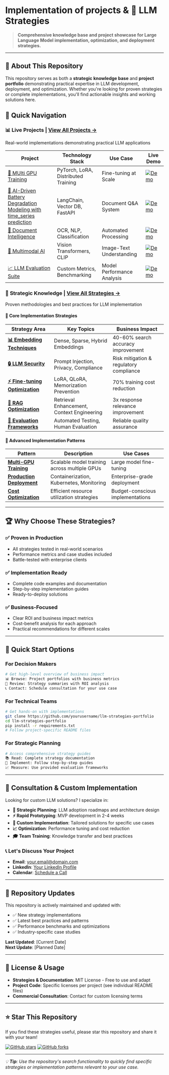 # Implementation of projects  & 🚀 LLM Strategies

> **Comprehensive knowledge base and project showcase for Large Language Model implementation, optimization, and deployment strategies.**

---

## 👋 About This Repository

This repository serves as both a **strategic knowledge base** and **project portfolio** demonstrating practical expertise in LLM development, deployment, and optimization. Whether you're looking for proven strategies or complete implementations, you'll find actionable insights and working solutions here.

## 🎯 Quick Navigation

### 📊 **Live Projects** | [View All Projects →](./projects/)
Real-world implementations demonstrating practical LLM applications

| Project | Technology Stack | Use Case | Live Demo |
|---------|-----------------|----------|-----------|
| [🤖 MUlti GPU Training](https://github.com/AmitNaikRepository/Multi_GPU_deployement) | PyTorch, LoRA, Distributed Training | Fine-tuning at Scale | [![Demo](https://img.shields.io/badge/Demo-Live-green)](demo-link) |
| [💬 AI-Driven Battery Degradation Modeling with time_series prediction](https://github.com/AmitNaikRepository/AI-Battery-SOH-Degradation-TS-Anomaly-NASA-Dataset) | LangChain, Vector DB, FastAPI | Document Q&A System | [![Demo](https://img.shields.io/badge/Demo-Live-green)](demo-link) |
| [📄 Document Intelligence](./projects/document-ai/) | OCR, NLP, Classification | Automated Processing | [![Demo](https://img.shields.io/badge/Demo-Live-green)](demo-link) |
| [🎨 Multimodal AI](./projects/multimodal-ai/) | Vision Transformers, CLIP | Image-Text Understanding | [![Demo](https://img.shields.io/badge/Demo-Live-green)](demo-link) |
| [📈 LLM Evaluation Suite](./projects/llm-evaluation/) | Custom Metrics, Benchmarking | Model Performance Analysis | [![Demo](https://img.shields.io/badge/Demo-Live-green)](demo-link) |

### 🧠 **Strategic Knowledge** | [View All Strategies →](./strategies/)
Proven methodologies and best practices for LLM implementation

#### 🔧 **Core Implementation Strategies**

| Strategy Area | Key Topics | Business Impact |
|---------------|------------|-----------------|
| [**📊 Embedding Techniques**](./strategies/embedding-techniques/) | Dense, Sparse, Hybrid Embeddings | 40-60% search accuracy improvement |
| [**🔒 LLM Security**](./strategies/llm-security/) | Prompt Injection, Privacy, Compliance | Risk mitigation & regulatory compliance |
| [**⚡ Fine-tuning Optimization**](./strategies/fine-tuning-strategies/) | LoRA, QLoRA, Memorization Prevention | 70% training cost reduction |
| [**🎯 RAG Optimization**](./strategies/rag-optimization/) | Retrieval Enhancement, Context Engineering | 3x response relevance improvement |
| [**📏 Evaluation Frameworks**](./strategies/evaluation-frameworks/) | Automated Testing, Human Evaluation | Reliable quality assurance |

#### 🚀 **Advanced Implementation Patterns**

| Pattern | Description | Use Cases |
|---------|-------------|-----------|
| [**Multi-GPU Training**](./strategies/distributed-training/) | Scalable model training across multiple GPUs | Large model fine-tuning |
| [**Production Deployment**](./strategies/deployment/) | Containerization, Kubernetes, Monitoring | Enterprise-grade deployment |
| [**Cost Optimization**](./strategies/cost-optimization/) | Efficient resource utilization strategies | Budget-conscious implementations |

---

## 🏆 **Why Choose These Strategies?**

### ✅ **Proven in Production**
- All strategies tested in real-world scenarios
- Performance metrics and case studies included
- Battle-tested with enterprise clients

### ✅ **Implementation Ready**
- Complete code examples and documentation
- Step-by-step implementation guides
- Ready-to-deploy solutions

### ✅ **Business-Focused**
- Clear ROI and business impact metrics
- Cost-benefit analysis for each approach
- Practical recommendations for different scales

---

## 🚀 **Quick Start Options**

### For Decision Makers
```bash
# Get high-level overview of business impact
📊 Browse: Project portfolios with business metrics
🎯 Review: Strategy summaries with ROI analysis
📞 Contact: Schedule consultation for your use case
```

### For Technical Teams
```bash
# Get hands-on with implementations
git clone https://github.com/yourusername/llm-strategies-portfolio
cd llm-strategies-portfolio
pip install -r requirements.txt
# Follow project-specific README files
```

### For Strategic Planning
```bash
# Access comprehensive strategy guides
📚 Read: Complete strategy documentation
🔧 Implement: Follow step-by-step guides
📈 Measure: Use provided evaluation frameworks
```

---

## 💼 **Consultation & Custom Implementation**

Looking for custom LLM solutions? I specialize in:

- **🎯 Strategic Planning**: LLM adoption roadmaps and architecture design
- **⚡ Rapid Prototyping**: MVP development in 2-4 weeks
- **🔧 Custom Implementation**: Tailored solutions for specific use cases
- **📈 Optimization**: Performance tuning and cost reduction
- **🎓 Team Training**: Knowledge transfer and best practices

### 📞 **Let's Discuss Your Project**
- **Email**: your.email@domain.com
- **LinkedIn**: [Your LinkedIn Profile](linkedin-url)
- **Calendar**: [Schedule a Call](calendar-link)

---

## 🔄 **Repository Updates**

This repository is actively maintained and updated with:
- ✅ New strategy implementations
- ✅ Latest best practices and patterns
- ✅ Performance benchmarks and optimizations
- ✅ Industry-specific case studies

**Last Updated**: [Current Date]  
**Next Update**: [Planned Date]

---

## 📜 **License & Usage**

- **Strategies & Documentation**: MIT License - Free to use and adapt
- **Project Code**: Specific licenses per project (see individual README files)
- **Commercial Consultation**: Contact for custom licensing terms

---

## ⭐ **Star This Repository**

If you find these strategies useful, please star this repository and share it with your team!

[![GitHub stars](https://img.shields.io/github/stars/yourusername/llm-strategies-portfolio.svg?style=social&label=Star)](https://github.com/yourusername/llm-strategies-portfolio)
[![GitHub forks](https://img.shields.io/github/forks/yourusername/llm-strategies-portfolio.svg?style=social&label=Fork)](https://github.com/yourusername/llm-strategies-portfolio)

---

*💡 **Tip**: Use the repository's search functionality to quickly find specific strategies or implementation patterns relevant to your use case.*